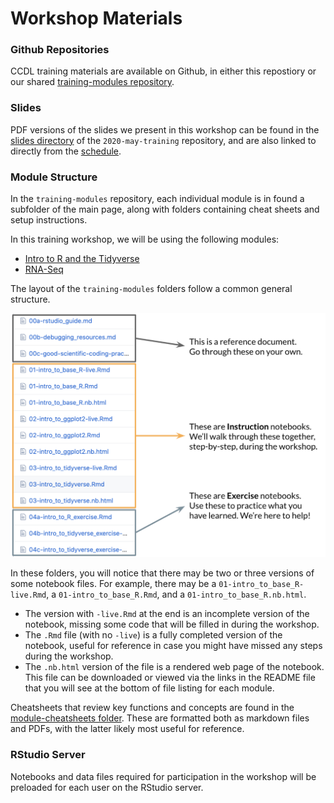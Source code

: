 # Workshop Materials

### Github Repositories

CCDL training materials are available on Github, in either this repostiory or our shared [training-modules repository](https://github.com/AlexsLemonade/training-modules).

### Slides

PDF versions of the slides we present in this workshop can be found in the [slides directory]({{site.repository}}/slides) of the `2020-may-training` repository, and are also linked to directly from the [schedule](./SCHEDULE.md).

### Module Structure

In the `training-modules` repository, each individual module is in found a subfolder of the main page, along with folders containing cheat sheets and setup instructions.

In this training workshop, we will be using the following modules:

<!--List the specific modules you will be using and use permalinks to a specific release-->
 
- [Intro to R and the Tidyverse](https://github.com/AlexsLemonade/training-modules/tree/{{site.release-tag}}/intro-to-R-tidyverse)
- [RNA-Seq](https://github.com/AlexsLemonade/training-modules/tree/{{site.release-tag}}/RNA-seq)


The layout of the `training-modules` folders follow a common general structure.

<img src="https://github.com/AlexsLemonade/training-modules/blob/{{site.release-tag}}/module_structure_detail.png" alt="Module Structure" width=600>

In these folders, you will notice that there may be two or three versions of some notebook files. 
For example, there may be a `01-intro_to_base_R-live.Rmd`, a `01-intro_to_base_R.Rmd`, and a `01-intro_to_base_R.nb.html`.
- The version with `-live.Rmd` at the end is an incomplete version of the notebook, missing some code that will be filled in during the workshop. 
- The `.Rmd` file (with no `-live`) is a fully completed version of the notebook, useful for reference in case you might have missed any steps during the workshop.
- The `.nb.html` version of the file is a rendered web page of the notebook.
This file can be downloaded or viewed via the links in the README file that you will see at the bottom of file listing for each module.

Cheatsheets that review key functions and concepts are found in the [module-cheatsheets folder](https://github.com/AlexsLemonade/training-modules/tree/{{site.release-tag}}/module-cheatsheets).
These are formatted both as markdown files and PDFs, with the latter likely most useful for reference.

### RStudio Server

Notebooks and data files required for participation in the workshop will be preloaded for each user on the RStudio server.

